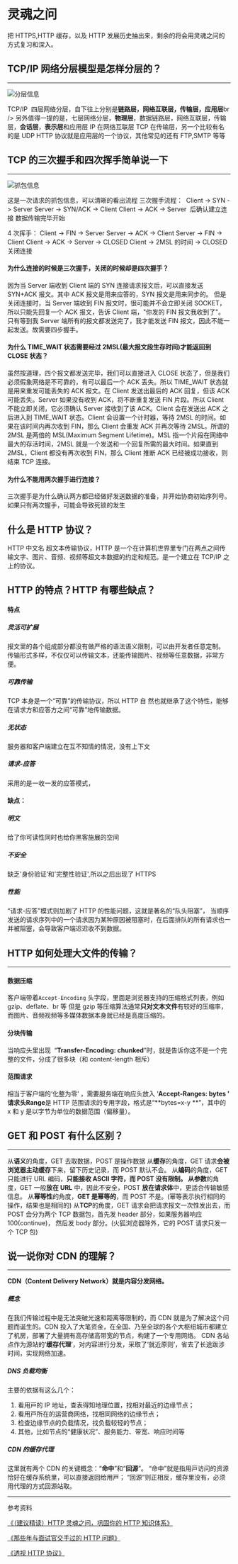 # 灵魂之问

把 HTTPS,HTTP 缓存，以及 HTTP 发展历史抽出来，剩余的将会用灵魂之问的方式复习和深入。

## TCP/IP 网络分层模型是怎样分层的？

---

<img :src="$withBase('/HTTP/Hierarchy.png')" alt="分层信息">

TCP/IP  四层网络分层，自下往上分别是**链路层，网络互联层，传输层，应用层**br />
另外值得一提的是，七层网络分层，**物理层**，数据链路层，网络互联层，传输层，**会话层**，**表示层**和应用层
IP 在网络互联层
TCP 在传输层，另一个比较有名的是 UDP
HTTP 协议就是应用层的一个协议，其他常见的还有 FTP,SMTP 等等

## TCP 的三次握手和四次挥手简单说一下

---

<img :src="$withBase('/HTTP/the_bag.png')" alt="抓包信息">

这是一次请求的抓包信息，可以清晰的看出流程 
三次握手流程：  Client -> SYN -> Server Server -> SYN/ACK -> Client Client -> ACK -> Server  后确认建立连接 数据传输完毕开始

4 次挥手：
Client -> FIN -> Server Server -> ACK -> Client Server -> FIN -> Client Client -> ACK -> Server -> CLOSED Client -> 2MSL 的时间 -> CLOSED  关闭连接

#### 为什么连接的时候是三次握手，关闭的时候却是四次握手？

因为当 Server 端收到 Client 端的 SYN 连接请求报文后，可以直接发送 SYN+ACK 报文。其中 ACK 报文是用来应答的，SYN 报文是用来同步的。
但是关闭连接时，当 Server 端收到 FIN 报文时，很可能并不会立即关闭 SOCKET，所以只能先回复一个 ACK 报文，告诉 Client 端，"你发的 FIN 报文我收到了"。只有等到我 Server 端所有的报文都发送完了，我才能发送 FIN 报文，因此不能一起发送。故需要四步握手。

#### 为什么 TIME_WAIT 状态需要经过 2MSL(最大报文段生存时间)才能返回到 CLOSE 状态？

虽然按道理，四个报文都发送完毕，我们可以直接进入 CLOSE 状态了，但是我们必须假象网络是不可靠的，有可以最后一个 ACK 丢失。所以 TIME_WAIT 状态就是用来重发可能丢失的 ACK 报文。在 Client 发送出最后的 ACK 回复，但该 ACK 可能丢失。Server 如果没有收到 ACK，将不断重复发送 FIN 片段。所以 Client 不能立即关闭，它必须确认 Server 接收到了该 ACK。Client 会在发送出 ACK 之后进入到 TIME_WAIT 状态。Client 会设置一个计时器，等待 2MSL 的时间。如果在该时间内再次收到 FIN，那么 Client 会重发 ACK 并再次等待 2MSL。所谓的 2MSL 是两倍的 MSL(Maximum Segment Lifetime)。MSL 指一个片段在网络中最大的存活时间，2MSL 就是一个发送和一个回复所需的最大时间。如果直到 2MSL，Client 都没有再次收到 FIN，那么 Client 推断 ACK 已经被成功接收，则结束 TCP 连接。

#### 为什么不能用两次握手进行连接？

三次握手是为什么确认两方都已经做好发送数据的准备，并开始协商初始序列号。如果只有两次握手，可能会导致死锁的发生

## 什么是 HTTP 协议？

HTTP 中文名 超文本传输协议，HTTP 是一个在计算机世界里专门在两点之间传输文字、图片、音频、视频等超文本数据的约定和规范。是一个建立在 TCP/IP 之上的协议。

## HTTP 的特点？HTTP 有哪些缺点？

#### 特点

##### 灵活可扩展  

报文里的各个组成部分都没有做严格的语法语义限制，可以由开发者任意定制。 传输形式多样，不仅仅可以传输文本，还能传输图片、视频等任意数据，非常方便。

##### 可靠传输  

TCP 本身是一个“可靠”的传输协议，所以 HTTP 自 然也就继承了这个特性，能够在请求方和应答方之间“可靠”地传输数据。

##### 无状态

服务器和客户端建立在互不知情的情况，没有上下文

##### 请求-应答  

采用的是一收一发的应答模式，

#### 缺点：

##### 明文

给了你可读性同时也给你黑客施展的空间

##### 不安全

缺乏'身份验证’和'完整性验证',所以之后出现了 HTTPS

##### 性能  

“请求-应答”模式则加剧了 HTTP 的性能问题，这就是著名的“队头阻塞”， 当顺序发送的请求序列中的一个请求因为某种原因被阻塞时，在后面排队的所有请求也一并被阻塞，会导致客户端迟迟收不到数据。

## HTTP 如何处理大文件的传输？

---

#### 数据压缩  

客户端带着`Accept-Encoding` 头字段，里面是浏览器支持的压缩格式列表，例如 gzip、deflate、br 等
但是 gzip 等压缩算法通常**只对文本文件**有较好的压缩率，而图片、音频视频等多媒体数据本身就已经是高度压缩的。

#### 分块传输  

当响应头里出现  “**Transfer-Encoding: chunked**”时，就是告诉你这不是一个完整的文件，分成了很多块（和 content-length 相斥）

#### 范围请求  

相当于客户端的‘化整为零’ ，需要服务端在响应头放入 ‘**Accept-Ranges: bytes **’ 请求头**Range**是 HTTP 范围请求的专用字段，格式是“**bytes=x-y **”，其中的 x 和 y 是以字节为单位的数据范围（偏移量）。

## GET 和 POST 有什么区别？

---

从**语义**的角度，GET 去取数据，POST 是操作数据 从**缓存**的角度，GET 请求**会被浏览器主动缓存**下来，留下历史记录，而 POST 默认不会。
从**编码**的角度，GET 只能进行 URL 编码，**只能接收 ASCII **字符，而 POST 没有限制。
从**参数**的角度，GET 一般**放在 URL** 中，因此不安全，POST **放在请求体**中，更适合传输敏感信息。
从**幂等性**的角度，**GET 是幂等的**，而 POST 不是。(幂等表示执行相同的操作，结果也是相同的) 从**TCP**的角度，GET 请求会把请求报文一次性发出去，而 POST 会分为两个 TCP 数据包，首先发 header 部分，如果服务器响应 100(continue)， 然后发 body 部分。(火狐浏览器除外，它的 POST 请求只发一个 TCP 包)

## 说一说你对 CDN 的理解？

---

**CDN（Content Delivery Network）就是内容分发网络。**

##### 概念

在我们传输过程中是无法突破光速和距离等限制的，而 CDN 就是为了解决这个问题而诞生的。CDN 投⼊了⼤笔资⾦，在全国、乃⾄全球的各个⼤枢纽城市都建⽴了机房，部署了⼤量拥有⾼存储⾼带宽的节点，构建了⼀个专⽤⽹络。 CDN 各站点作为源站的‘**缓存代理**’，对内容进行分发，采取了‘就近原则’，省去了长途跋涉时间，实现网络加速。

##### DNS 负载均衡  

主要的依据有这么⼏个：

1. 看⽤⼾的 IP 地址，查表得知地理位置，找相对最近的边缘节点；
1. 看⽤⼾所在的运营商⽹络，找相同⽹络的边缘节点；
1. 检查边缘节点的负载情况，找负载较轻的节点；
1. 其他，⽐如节点的“健康状况”、服务能⼒、带宽、响应时间等

##### CDN 的缓存代理  

这⾥就有两个 CDN 的关键概念：“**命中**”和“**回源**”。 “命中”就是指⽤⼾访问的资源恰好在缓存系统⾥，可以直接返回给⽤⼾； “回源”则正相反，缓存⾥没有，必须⽤代理的⽅式回源站取。

---

参考资料

[《（建议精读）HTTP 灵魂之问，巩固你的 HTTP 知识体系》](https://juejin.im/post/5e76bd516fb9a07cce750746)

[《那些年与面试官交手过的 HTTP 问题》](https://mp.weixin.qq.com/s?__biz=MzA4ODUzNTE2Nw==&mid=2451047001&idx=1&sn=834dd557bfd7a17474160e1b9dabaa61&chksm=87c41b49b0b3925f0c070805081b4d31e67102494ef13a67fa90703fe90163f4a30863740ad1&scene=126&sessionid=1589504806&key=4e333be95d49052e1f11ee9da220b52b57490eb00100cd8d5045b490e6d4d5ddf15eb3db707cf3dad4d44f78a81d8938a9f2beb4a939c843d411c3105e3bb2ef27df06d03efd749011cd090b6689aa5e&ascene=1&uin=MTIwOTc2NTAyMQ%3D%3D&devicetype=Windows+10+x64&version=62090070&lang=zh_CN&exportkey=AR9z47HYlG2H7%2FupvVk7mdg%3D&pass_ticket=nIUSlRULH3TFN2mDV2SSBaQYKIyaMrOCbtMrC6lM%2B0qUQIdAeKleY5ZXCAWStcTE)

[《透视 HTTP 协议》](https://time.geekbang.org/column/intro/100029001)
